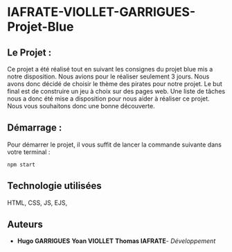 # IAFRATE-VIOLLET-GARRIGUES-Projet-Blue

## Le Projet :

Ce projet a été réalisé tout en suivant les consignes du projet blue mis a notre disposition. Nous avions pour le réaliser seulement 3 jours.
Nous avons donc décidé de choisir le thème des pirates pour notre projet. Le but final est de construire un jeu à choix sur des pages web.
Une liste de tâches nous a donc été mise a disposition pour nous aider à réaliser ce projet. Nous vous souhaitons donc une bonne découverte.

## Démarrage : 

Pour démarrer le projet, il vous suffit de lancer la commande suivante dans votre terminal : 

```
npm start
```

## Technologie utilisées
HTML, CSS, JS, EJS, 

## Auteurs
* **Hugo GARRIGUES** **Yoan VIOLLET** **Thomas IAFRATE**- *Développement* 
